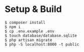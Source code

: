# Setup & Build

```
$ composer install
$ npm i
$ cp .env.example .env
$ touch database/database.sqlite
$ php artisan migrate
$ php -S localhost:8000 -t public
```
